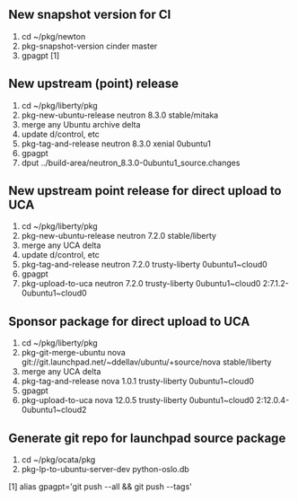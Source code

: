 New snapshot version for CI
---------------------------
1. cd ~/pkg/newton
2. pkg-snapshot-version cinder master
3. gpagpt [1]

New upstream (point) release
----------------------------
1. cd ~/pkg/liberty/pkg
2. pkg-new-ubuntu-release neutron 8.3.0 stable/mitaka
3. merge any Ubuntu archive delta
4. update d/control, etc
5. pkg-tag-and-release neutron 8.3.0 xenial 0ubuntu1
6. gpagpt
7. dput ../build-area/neutron_8.3.0-0ubuntu1_source.changes

New upstream point release for direct upload to UCA
---------------------------------------------------
1. cd ~/pkg/liberty/pkg
2. pkg-new-ubuntu-release neutron 7.2.0 stable/liberty
3. merge any UCA delta
4. update d/control, etc
5. pkg-tag-and-release neutron 7.2.0 trusty-liberty 0ubuntu1~cloud0
6. gpagpt
7. pkg-upload-to-uca neutron 7.2.0 trusty-liberty 0ubuntu1~cloud0 2:7.1.2-0ubuntu1~cloud0

Sponsor package for direct upload to UCA
----------------------------------------
1. cd ~/pkg/liberty/pkg
2. pkg-git-merge-ubuntu nova git://git.launchpad.net/~ddellav/ubuntu/+source/nova stable/liberty
3. merge any UCA delta
4. pkg-tag-and-release nova 1.0.1 trusty-liberty 0ubuntu1~cloud0
5. gpagpt
6. pkg-upload-to-uca nova 12.0.5 trusty-liberty 0ubuntu1~cloud0 2:12.0.4-0ubuntu1~cloud2

Generate git repo for launchpad source package
----------------------------------------------
1. cd ~/pkg/ocata/pkg
2. pkg-lp-to-ubuntu-server-dev python-oslo.db

[1] alias gpagpt='git push --all && git push --tags'
